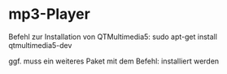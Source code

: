 # mp3-Player

Befehl zur Installation von QTMultimedia5: sudo apt-get install qtmultimedia5-dev

ggf. muss ein weiteres Paket mit dem Befehl:
installiert werden
